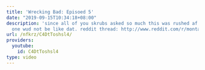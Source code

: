 ```yaml
---
title: 'Wrecking Bad: Episoed 5'
date: "2019-09-15T10:34:18+08:00"
description: 'since all of you skrubs asked so much this was rushed af. i swer next
  one wud not be like dat. reddit thread: http://www.reddit.com/r/montageparodies/comments/1zchjk/wrecking_bad_episoed_5/'
url: /nfkrz/C4DtToshsl4/
providers:
  youtube:
    id: C4DtToshsl4
type: video
---
```

